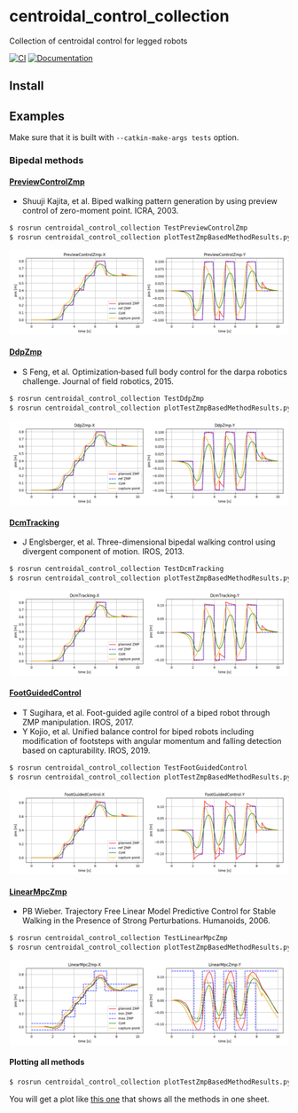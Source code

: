 # centroidal_control_collection
Collection of centroidal control for legged robots

[![CI](https://github.com/isri-aist/CentroidalControlCollection/actions/workflows/ci.yaml/badge.svg)](https://github.com/isri-aist/CentroidalControlCollection/actions/workflows/ci.yaml)
[![Documentation](https://img.shields.io/badge/doxygen-online-brightgreen?logo=read-the-docs&style=flat)](https://isri-aist.github.io/CentroidalControlCollection/)

## Install

## Examples
Make sure that it is built with `--catkin-make-args tests` option.

### Bipedal methods
#### [PreviewControlZmp](https://isri-aist.github.io/CentroidalControlCollection/doxygen/classCCC_1_1PreviewControlZmp.html)
- Shuuji Kajita, et al. Biped walking pattern generation by using preview control of zero-moment point. ICRA, 2003.

```bash
$ rosrun centroidal_control_collection TestPreviewControlZmp
$ rosrun centroidal_control_collection plotTestZmpBasedMethodResults.py --method PreviewControlZmp
```

![PreviewControlZmp](doc/images/PreviewControlZmp.png)

#### [DdpZmp](https://isri-aist.github.io/CentroidalControlCollection/doxygen/classCCC_1_1DdpZmp.html)
- S Feng, et al. Optimization‐based full body control for the darpa robotics challenge. Journal of field robotics, 2015.

```bash
$ rosrun centroidal_control_collection TestDdpZmp
$ rosrun centroidal_control_collection plotTestZmpBasedMethodResults.py --method DdpZmp
```

![DdpZmp](doc/images/DdpZmp.png)

#### [DcmTracking](https://isri-aist.github.io/CentroidalControlCollection/doxygen/classCCC_1_1DcmTracking.html)
- J Englsberger, et al. Three-dimensional bipedal walking control using divergent component of motion. IROS, 2013.

```bash
$ rosrun centroidal_control_collection TestDcmTracking
$ rosrun centroidal_control_collection plotTestZmpBasedMethodResults.py --method DcmTracking
```

![DcmTracking](doc/images/DcmTracking.png)

#### [FootGuidedControl](https://isri-aist.github.io/CentroidalControlCollection/doxygen/classCCC_1_1FootGuidedControl.html)
- T Sugihara, et al. Foot-guided agile control of a biped robot through ZMP manipulation. IROS, 2017.
- Y Kojio, et al. Unified balance control for biped robots including modification of footsteps with angular momentum and falling detection based on capturability. IROS, 2019.

```bash
$ rosrun centroidal_control_collection TestFootGuidedControl
$ rosrun centroidal_control_collection plotTestZmpBasedMethodResults.py --method FootGuidedControl
```

![FootGuidedControl](doc/images/FootGuidedControl.png)

#### [LinearMpcZmp](https://isri-aist.github.io/CentroidalControlCollection/doxygen/classCCC_1_1LinearMpcZmp.html)
- PB Wieber. Trajectory Free Linear Model Predictive Control for Stable Walking in the Presence of Strong Perturbations. Humanoids, 2006.

```bash
$ rosrun centroidal_control_collection TestLinearMpcZmp
$ rosrun centroidal_control_collection plotTestZmpBasedMethodResults.py --method LinearMpcZmp
```

![LinearMpcZmp](doc/images/LinearMpcZmp.png)

#### Plotting all methods

```bash
$ rosrun centroidal_control_collection plotTestZmpBasedMethodResults.py --method All --plot-comp-time
```

You will get a plot like [this one](https://www.dropbox.com/s/8bcynsaf7h8qoqq/plotTestZmpBasedMethodResultsAll.pdf?dl=0) that shows all the methods in one sheet.
